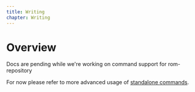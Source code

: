 ```yaml
---
title: Writing
chapter: Writing
---
```


# Overview

<aside class="well">
  Docs are pending while we're working on command support for rom-repository
</aside>

For now please refer to more advanced usage of [standalone commands](/learn/advanced/commands).
